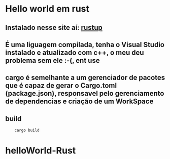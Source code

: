 # Hello world em rust

## Instalado nesse site aí: [rustup](https://rustup.rs/#)

## É uma liguagem compilada, tenha o Visual Studio instalado e atualizado com c++, o meu deu problema sem ele :-(, ent use

## **cargo** é semelhante a um gerenciador de pacotes que é capaz de gerar o Cargo.toml (package.json), responsavel pelo gerenciamento de dependencias e criação de um WorkSpace

## build
```rs
    cargo build
```

# helloWorld-Rust

